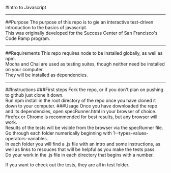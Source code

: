#Intro to Javascript
<hr />
##Purpose
The purpose of this repo is to gie an interactive test-driven introduction to the basics of javascript.<br /> This was originally developed for the Success Center of San Francisco's Code Ramp program.
<hr />
##Requirements
This repo requires node to be installed globally, as well as npm.<br />
Mocha and Chai are used as testing suites, though neither need be installed on your computer. <br />They will be installed as dependencies.
<hr />
##Instructions
###First steps
Fork the repo, or if you don't plan on pushing to github just clone it down.<br />
Run npm install in the root directory of the repo once you have cloned it down to your computer.
###Usage
Once you have downloaded the repo and its dependencies, open specRunner.html in your browser of choice. <br />Firefox or Chrome is recommended for best results, but any browser will work. 
<br />
Results of the tests will be visible from the browser via the specRunner file.<br />
Go through each folder numerically beginning with 1--types-values-operators-variables.<br /> 
In each folder you will find a .js file with an intro and some instructions, as well as links to resouces that will be helpful as you make the tests pass. <br />
Do your work in the .js file in each directory that begins with a number. <br />

If you want to check out the tests, they are all in test folder.